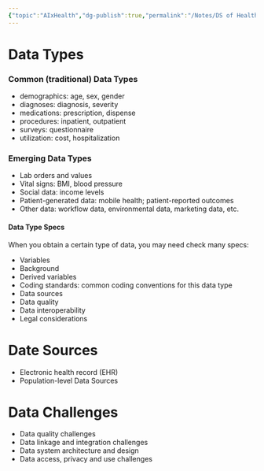 ```yaml
---
{"topic":"AIxHealth","dg-publish":true,"permalink":"/Notes/DS of Health Informatics/","dgPassFrontmatter":true,"noteIcon":""}
---
```


# Data Types
### Common (traditional) Data Types
- demographics: age, sex, gender
- diagnoses: diagnosis, severity
- medications: prescription, dispense
- procedures: inpatient, outpatient
- surveys: questionnaire
- utilization: cost, hospitalization

### Emerging Data Types
- Lab orders and values
- Vital signs: BMI, blood pressure
- Social data: income levels
- Patient-generated data: mobile health; patient-reported outcomes
- Other data: workflow data, environmental data, marketing data, etc.

#### Data Type Specs
When you obtain a certain type of data, you may need check many specs:
- Variables
- Background
- Derived variables
- Coding standards: common coding conventions for this data type
- Data sources
- Data quality
- Data interoperability
- Legal considerations

# Date Sources
- Electronic health record (EHR)
- Population-level Data Sources

# Data Challenges
- Data quality challenges
- Data linkage and integration challenges
- Data system architecture and design
- Data access, privacy and use challenges
